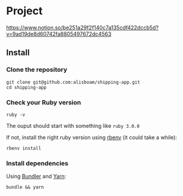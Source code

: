 # Project

https://www.notion.so/be251a29f2f140c7a135cdf422dccb5d?v=9ad19de8d60742fa8805497672dc4563

## Install

### Clone the repository

```shell
git clone git@github.com:alisboam/shipping-app.git
cd shipping-app
```

### Check your Ruby version

```shell
ruby -v
```

The ouput should start with something like `ruby 3.0.0`

If not, install the right ruby version using [rbenv](https://github.com/rbenv/rbenv) (it could take a while):

```shell
rbenv install
```

### Install dependencies

Using [Bundler](https://github.com/bundler/bundler) and [Yarn](https://github.com/yarnpkg/yarn):

```shell
bundle && yarn
```
